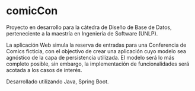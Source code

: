 # comicCon
Proyecto en desarrollo para la cátedra de Diseño de Base de Datos, perteneciente a la maestría en Ingeniería de Software (UNLP).

La aplicación Web simula la reserva de entradas para una Conferencia de Comics ficticia, con el objectivo de crear una aplicación cuyo modelo sea agnóstico de la capa de persistencia utilizada. El modelo será lo más completo posible, sin embargo, la implementación de funcionalidades será acotada a los casos de interés.

Desarrollado utilizando Java, Spring Boot.

